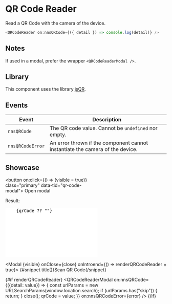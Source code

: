 <script lang="ts">
    import Modal from "$lib/components/Modal.svelte";
    import QRCodeReaderModal from "$lib/components/QRCodeReaderModal.svelte";
    import { toastsStore } from "$lib/stores/toasts.store";
    
    let visible = false;
    let renderQRCodeReader = false;
    let qrCode = undefined; 

    const close = () => {
        visible = false;
        renderQRCodeReader = false;
    }

    const error = () => toastsStore.show({
        text: "QR code error",
        level: "error"
    });
</script>

# QR Code Reader

Read a QR Code with the camera of the device.

```javascript
<QRCodeReader on:nnsQRCode={({ detail }) => console.log(detail)} />
```

## Notes

If used in a modal, prefer the wrapper `<QRCodeReaderModal />`.

## Library

This component uses the library [jsQR](https://github.com/cozmo/jsQR).

## Events

| Event            | Description                                                                   |
| ---------------- | ----------------------------------------------------------------------------- |
| `nnsQRCode`      | The QR code value. Cannot be `undefined` nor empty.                           |
| `nnsQRCodeError` | An error thrown if the component cannot instantiate the camera of the device. |

## Showcase

<div data-tid="showcase" style="max-width: 30vw">

<button on:click={() => (visible = true)} class="primary" data-tid="qr-code-modal">
Open modal
</button>

<p style="padding-top: var(--padding-2x);" class="label">Result:</p>

<textarea style="width: 100%; resize: none; border: 2px solid var(--primary); border-radius: var(--border-radius)" rows="10">
    {qrCode ?? ""}
</textarea>

</div>

<Modal {visible} onClose={close} onIntroend={() => renderQRCodeReader = true}>
{#snippet title()}Scan QR Code{/snippet}

{#if renderQRCodeReader}
<QRCodeReaderModal on:nnsQRCode={({detail: value}) => {
const urlParams = new URLSearchParams(window.location.search);
if (urlParams.has("skip")) {
return;
}
close();
qrCode = value;
}} on:nnsQRCodeError={error} />
{/if}
</Modal>
